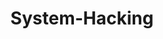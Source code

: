 ---
title: "System-Hacking"
layout: category
permalink: /categories/study/system-hacking/
taxonomy: system-hacking
---